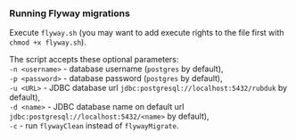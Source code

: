 ### Running Flyway migrations
Execute `flyway.sh` (you may want to add execute rights to the file first with
 `chmod +x flyway.sh`).  
 
 The script accepts these optional parameters:  
 `-n <username>` - database username (`postgres` by default),   
 `-p <password>` - database password (`postgres` by default),  
 `-u <URL>` - JDBC database url `jdbc:postgresql://localhost:5432/rubduk` by default),   
 `-d <name>` - JDBC database name on default url `jdbc:postgresql://localhost:5432/<name>` by default),   
 `-c` - run `flywayClean` instead of `flywayMigrate`.
 
 
